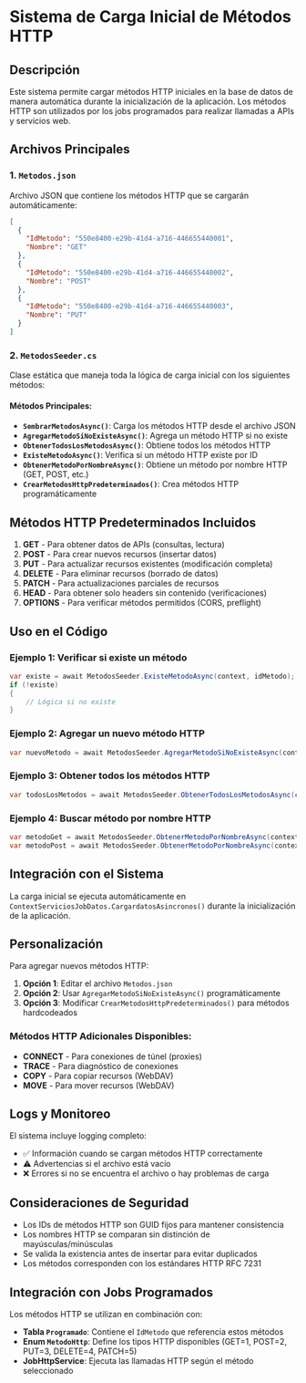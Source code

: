 # Sistema de Carga Inicial de Métodos HTTP

## Descripción
Este sistema permite cargar métodos HTTP iniciales en la base de datos de manera automática durante la inicialización de la aplicación. Los métodos HTTP son utilizados por los jobs programados para realizar llamadas a APIs y servicios web.

## Archivos Principales

### 1. `Metodos.json`
Archivo JSON que contiene los métodos HTTP que se cargarán automáticamente:

```json
[
  {
    "IdMetodo": "550e8400-e29b-41d4-a716-446655440001",
    "Nombre": "GET"
  },
  {
    "IdMetodo": "550e8400-e29b-41d4-a716-446655440002",
    "Nombre": "POST"
  },
  {
    "IdMetodo": "550e8400-e29b-41d4-a716-446655440003",
    "Nombre": "PUT"
  }
]
```

### 2. `MetodosSeeder.cs`
Clase estática que maneja toda la lógica de carga inicial con los siguientes métodos:

#### Métodos Principales:

- **`SembrarMetodosAsync()`**: Carga los métodos HTTP desde el archivo JSON
- **`AgregarMetodoSiNoExisteAsync()`**: Agrega un método HTTP si no existe
- **`ObtenerTodosLosMetodosAsync()`**: Obtiene todos los métodos HTTP
- **`ExisteMetodoAsync()`**: Verifica si un método HTTP existe por ID
- **`ObtenerMetodoPorNombreAsync()`**: Obtiene un método por nombre HTTP (GET, POST, etc.)
- **`CrearMetodosHttpPredeterminados()`**: Crea métodos HTTP programáticamente

## Métodos HTTP Predeterminados Incluidos

1. **GET** - Para obtener datos de APIs (consultas, lectura)
2. **POST** - Para crear nuevos recursos (insertar datos)
3. **PUT** - Para actualizar recursos existentes (modificación completa)
4. **DELETE** - Para eliminar recursos (borrado de datos)
5. **PATCH** - Para actualizaciones parciales de recursos
6. **HEAD** - Para obtener solo headers sin contenido (verificaciones)
7. **OPTIONS** - Para verificar métodos permitidos (CORS, preflight)

## Uso en el Código

### Ejemplo 1: Verificar si existe un método
```csharp
var existe = await MetodosSeeder.ExisteMetodoAsync(context, idMetodo);
if (!existe)
{
    // Lógica si no existe
}
```

### Ejemplo 2: Agregar un nuevo método HTTP
```csharp
var nuevoMetodo = await MetodosSeeder.AgregarMetodoSiNoExisteAsync(context, "CONNECT");
```

### Ejemplo 3: Obtener todos los métodos HTTP
```csharp
var todosLosMetodos = await MetodosSeeder.ObtenerTodosLosMetodosAsync(context);
```

### Ejemplo 4: Buscar método por nombre HTTP
```csharp
var metodoGet = await MetodosSeeder.ObtenerMetodoPorNombreAsync(context, "GET");
var metodoPost = await MetodosSeeder.ObtenerMetodoPorNombreAsync(context, "post"); // Case insensitive
```

## Integración con el Sistema

La carga inicial se ejecuta automáticamente en `ContextServiciosJobDatos.CargardatosAsincronos()` durante la inicialización de la aplicación.

## Personalización

Para agregar nuevos métodos HTTP:

1. **Opción 1**: Editar el archivo `Metodos.json`
2. **Opción 2**: Usar `AgregarMetodoSiNoExisteAsync()` programáticamente
3. **Opción 3**: Modificar `CrearMetodosHttpPredeterminados()` para métodos hardcodeados

### Métodos HTTP Adicionales Disponibles:
- **CONNECT** - Para conexiones de túnel (proxies)
- **TRACE** - Para diagnóstico de conexiones
- **COPY** - Para copiar recursos (WebDAV)
- **MOVE** - Para mover recursos (WebDAV)

## Logs y Monitoreo

El sistema incluye logging completo:
- ✅ Información cuando se cargan métodos HTTP correctamente
- ⚠️ Advertencias si el archivo está vacío
- ❌ Errores si no se encuentra el archivo o hay problemas de carga

## Consideraciones de Seguridad

- Los IDs de métodos HTTP son GUID fijos para mantener consistencia
- Los nombres HTTP se comparan sin distinción de mayúsculas/minúsculas
- Se valida la existencia antes de insertar para evitar duplicados
- Los métodos corresponden con los estándares HTTP RFC 7231

## Integración con Jobs Programados

Los métodos HTTP se utilizan en combinación con:
- **Tabla `Programado`**: Contiene el `IdMetodo` que referencia estos métodos
- **Enum `MetodoHttp`**: Define los tipos HTTP disponibles (GET=1, POST=2, PUT=3, DELETE=4, PATCH=5)
- **JobHttpService**: Ejecuta las llamadas HTTP según el método seleccionado 